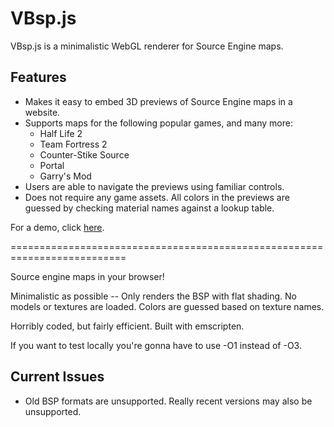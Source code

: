 # VBsp.js

VBsp.js is a minimalistic WebGL renderer for Source Engine maps.

## Features
- Makes it easy to embed 3D previews of Source Engine maps in a website.
- Supports maps for the following popular games, and many more:
  - Half Life 2
  - Team Fortress 2
  - Counter-Stike Source
  - Portal
  - Garry's Mod
- Users are able to navigate the previews using familiar controls.
- Does not require any game assets. All colors in the previews are guessed by checking material names against a lookup table.

For a demo, click [here](http://cogg.rocks/vbsp/).

==========================================================================

Source engine maps in your browser!

Minimalistic as possible -- Only renders the BSP with flat shading. No models or textures are loaded. Colors are guessed based on texture names.

Horribly coded, but fairly efficient. Built with emscripten.

If you want to test locally you're gonna have to use -O1 instead of -O3.

## Current Issues
- Old BSP formats are unsupported. Really recent versions may also be unsupported.
